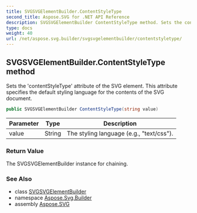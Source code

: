 ```yaml
---
title: SVGSVGElementBuilder.ContentStyleType
second_title: Aspose.SVG for .NET API Reference
description: SVGSVGElementBuilder ContentStyleType method. Sets the contentStyleType attribute of the SVG element. This attribute specifies the default styling language for the contents of the SVG document
type: docs
weight: 40
url: /net/aspose.svg.builder/svgsvgelementbuilder/contentstyletype/
---
```

## SVGSVGElementBuilder.ContentStyleType method

Sets the 'contentStyleType' attribute of the SVG element. This attribute specifies the default styling language for the contents of the SVG document.

```csharp
public SVGSVGElementBuilder ContentStyleType(string value)
```

| Parameter | Type | Description |
| --- | --- | --- |
| value | String | The styling language (e.g., "text/css"). |

### Return Value

The SVGSVGElementBuilder instance for chaining.

### See Also

* class [SVGSVGElementBuilder](../)
* namespace [Aspose.Svg.Builder](../../../aspose.svg.builder/)
* assembly [Aspose.SVG](../../../)
